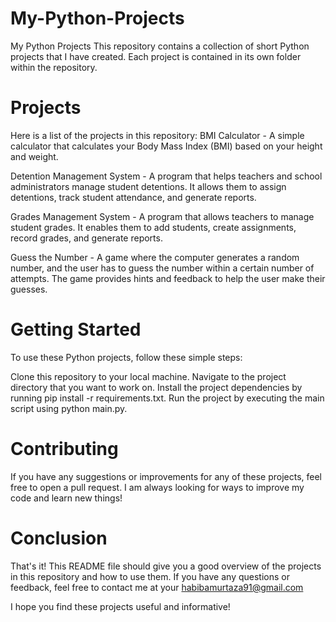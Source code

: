 # My-Python-Projects
My Python Projects
This repository contains a collection of short Python projects that I have created. Each project is contained in its own folder within the repository.

# Projects
Here is a list of the projects in this repository:
BMI Calculator - A simple calculator that calculates your Body Mass Index (BMI) based on your height and weight.

Detention Management System - A program that helps teachers and school administrators manage student detentions. It allows them to assign detentions, track student attendance, and generate reports.

Grades Management System - A program that allows teachers to manage student grades. It enables them to add students, create assignments, record grades, and generate reports.

Guess the Number - A game where the computer generates a random number, and the user has to guess the number within a certain number of attempts. The game provides hints and feedback to help the user make their guesses.


# Getting Started
To use these Python projects, follow these simple steps:

Clone this repository to your local machine.
Navigate to the project directory that you want to work on.
Install the project dependencies by running pip install -r requirements.txt.
Run the project by executing the main script using python main.py.

# Contributing
If you have any suggestions or improvements for any of these projects, feel free to open a pull request. I am always looking for ways to improve my code and learn new things!

# Conclusion
That's it! This README file should give you a good overview of the projects in this repository and how to use them. If you have any questions or feedback, feel free to contact me at your habibamurtaza91@gmail.com

I hope you find these projects useful and informative!
